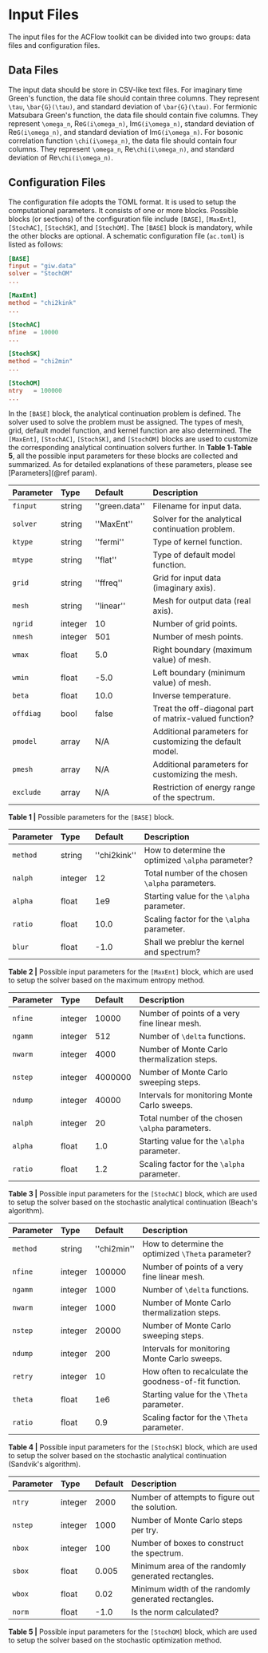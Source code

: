 # Input Files

The input files for the ACFlow toolkit can be divided into two groups: data files and configuration files. 

## Data Files

The input data should be store in CSV-like text files. For imaginary time Green's function, the data file should contain three columns. They represent ``\tau``, ``\bar{G}(\tau)``, and standard deviation of ``\bar{G}(\tau)``. For fermionic Matsubara Green's function, the data file should contain five columns. They represent ``\omega_n``, Re``G(i\omega_n)``, Im``G(i\omega_n)``, standard deviation of Re``G(i\omega_n)``, and standard deviation of Im``G(i\omega_n)``. For bosonic correlation function ``\chi(i\omega_n)``, the data file should contain four columns. They represent ``\omega_n``, Re``\chi(i\omega_n)``, and standard deviation of Re``\chi(i\omega_n)``.

## Configuration Files

The configuration file adopts the TOML format. It is used to setup the computational parameters. It consists of one or more blocks. Possible blocks (or sections) of the configuration file include `[BASE]`, `[MaxEnt]`, `[StochAC]`, `[StochSK]`, and `[StochOM]`. The `[BASE]` block is mandatory, while the other blocks are optional. A schematic configuration file (`ac.toml`) is listed as follows:

```toml
[BASE]
finput = "giw.data"
solver = "StochOM"
...

[MaxEnt]
method = "chi2kink"
...

[StochAC]
nfine  = 10000
...

[StochSK]
method = "chi2min"
...

[StochOM]
ntry   = 100000
...
```

In the `[BASE]` block, the analytical continuation problem is defined. The solver used to solve the problem must be assigned. The types of mesh, grid, default model function, and kernel function are also determined. The `[MaxEnt]`, `[StochAC]`, `[StochSK]`, and `[StochOM]` blocks are used to customize the corresponding analytical continuation solvers further. In **Table 1**-**Table 5**, all the possible input parameters for these blocks are collected and summarized. As for detailed explanations of these parameters, please see [Parameters](@ref param).   

| Parameter | Type | Default | Description |
| :-------- | :--- | :------ | :---------- |
|`finput`  | string  | ''green.data'' | Filename for input data. |
|`solver`  | string  | ''MaxEnt''     | Solver for the analytical continuation problem. |
|`ktype`   | string  | ''fermi''      | Type of kernel function. |
|`mtype`   | string  | ''flat''       | Type of default model function. |
|`grid`    | string  | ''ffreq''      | Grid for input data (imaginary axis). |
|`mesh`    | string  | ''linear''     | Mesh for output data (real axis). |
|`ngrid`   | integer | 10             | Number of grid points. |
|`nmesh`   | integer | 501            | Number of mesh points. |
|`wmax`    | float   | 5.0            | Right boundary (maximum value) of mesh. |
|`wmin`    | float   | -5.0           | Left boundary (minimum value) of mesh. |
|`beta`    | float   | 10.0           | Inverse temperature. |
|`offdiag` | bool    | false          | Treat the off-diagonal part of matrix-valued function? |
|`pmodel`  | array   | N/A            | Additional parameters for customizing the default model. |
|`pmesh`   | array   | N/A            | Additional parameters for customizing the mesh. |
|`exclude` | array   | N/A            | Restriction of energy range of the spectrum. |

**Table 1 |** Possible parameters for the `[BASE]` block.

| Parameter | Type | Default | Description |
| :-------- | :--- | :------ | :---------- |
|`method` | string  | ''chi2kink''| How to determine the optimized ``\alpha`` parameter? |
|`nalph`  | integer | 12          | Total number of the chosen ``\alpha`` parameters. |
|`alpha`  | float   | 1e9         | Starting value for the ``\alpha`` parameter. |
|`ratio`  | float   | 10.0        | Scaling factor for the ``\alpha`` parameter. |
|`blur`   | float   | -1.0        | Shall we preblur the kernel and spectrum? |

**Table 2 |** Possible input parameters for the `[MaxEnt]` block, which are used to setup the solver based on the maximum entropy method.

| Parameter | Type | Default | Description |
| :-------- | :--- | :------ | :---------- |
|`nfine`  | integer | 10000       | Number of points of a very fine linear mesh. |
|`ngamm`  | integer | 512         | Number of ``\delta`` functions. |
|`nwarm`  | integer | 4000        | Number of Monte Carlo thermalization steps. |
|`nstep`  | integer | 4000000     | Number of Monte Carlo sweeping steps. |
|`ndump`  | integer | 40000       | Intervals for monitoring Monte Carlo sweeps. |
|`nalph`  | integer | 20          | Total number of the chosen ``\alpha`` parameters. |
|`alpha`  | float   | 1.0         | Starting value for the ``\alpha`` parameter. |
|`ratio`  | float   | 1.2         | Scaling factor for the ``\alpha`` parameter. |

**Table 3 |** Possible input parameters for the `[StochAC]` block, which are used to setup the solver based on the stochastic analytical continuation (Beach's algorithm).

| Parameter | Type | Default | Description |
| :-------- | :--- | :------ | :---------- |
|`method` | string  | ''chi2min'' | How to determine the optimized ``\Theta`` parameter? |
|`nfine`  | integer | 100000      | Number of points of a very fine linear mesh. |
|`ngamm`  | integer | 1000        | Number of ``\delta`` functions. |
|`nwarm`  | integer | 1000        | Number of Monte Carlo thermalization steps. |
|`nstep`  | integer | 20000       | Number of Monte Carlo sweeping steps. |
|`ndump`  | integer | 200         | Intervals for monitoring Monte Carlo sweeps. |
|`retry`  | integer | 10          | How often to recalculate the goodness-of-fit function. |
|`theta`  | float   | 1e6         | Starting value for the ``\Theta`` parameter. |
|`ratio`  | float   | 0.9         | Scaling factor for the ``\Theta`` parameter. |

**Table 4 |** Possible input parameters for the `[StochSK]` block, which are used to setup the solver based on the stochastic analytical continuation (Sandvik's algorithm).

| Parameter | Type | Default | Description |
| :-------- | :--- | :------ | :---------- |
|`ntry`   | integer | 2000        | Number of attempts to figure out the solution. |
|`nstep`  | integer | 1000        | Number of Monte Carlo steps per try. |
|`nbox`   | integer | 100         | Number of boxes to construct the spectrum. |
|`sbox`   | float   | 0.005       | Minimum area of the randomly generated rectangles. |
|`wbox`   | float   | 0.02        | Minimum width of the randomly generated rectangles. |
|`norm`   | float   | -1.0        | Is the norm calculated? |

**Table 5 |** Possible input parameters for the `[StochOM]` block, which are used to setup the solver based on the stochastic optimization method.
